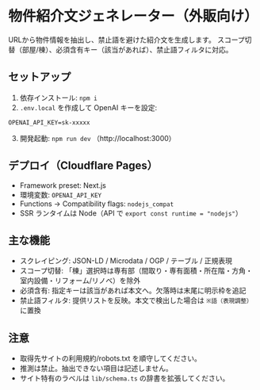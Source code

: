 # 物件紹介文ジェネレーター（外販向け）

URLから物件情報を抽出し、禁止語を避けた紹介文を生成します。
スコープ切替（部屋/棟）、必須含有キー（該当があれば）、禁止語フィルタに対応。

## セットアップ
1. 依存インストール: `npm i`
2. `.env.local` を作成して OpenAI キーを設定:

```
OPENAI_API_KEY=sk-xxxxx
```

3. 開発起動: `npm run dev` （http://localhost:3000）

## デプロイ（Cloudflare Pages）
- Framework preset: Next.js
- 環境変数: `OPENAI_API_KEY`
- Functions → Compatibility flags: `nodejs_compat`
- SSR ランタイムは Node（API で `export const runtime = "nodejs"`）

## 主な機能
- スクレイピング: JSON-LD / Microdata / OGP / テーブル / 正規表現
- スコープ切替: 「棟」選択時は専有部（間取り・専有面積・所在階・方角・室内設備・リフォーム/リノベ）を除外
- 必須含有: 指定キーは該当があれば本文へ。欠落時は末尾に明示枠を追記
- 禁止語フィルタ: 提供リストを反映。本文で検出した場合は `※語（表現調整）` に置換

## 注意
- 取得先サイトの利用規約/robots.txt を順守してください。
- 推測は禁止。抽出できない項目は記述しません。
- サイト特有のラベルは `lib/schema.ts` の辞書を拡張してください。
